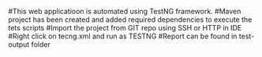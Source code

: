 #This web applicatioon is automated using TestNG framework. 
#Maven project has been created and added required dependencies to execute the tets scripts
#Import the project from GIT repo using SSH or HTTP in IDE
#Right click on tecng.xml and run as TESTNG
#Report can be found in test-output folder 
